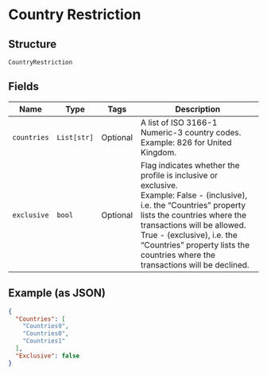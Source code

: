 
# Country Restriction

## Structure

`CountryRestriction`

## Fields

| Name | Type | Tags | Description |
|  --- | --- | --- | --- |
| `countries` | `List[str]` | Optional | A list of ISO 3166-1 Numeric-3 country codes.<br>Example: 826 for United Kingdom. |
| `exclusive` | `bool` | Optional | Flag indicates whether the profile is inclusive or exclusive.<br>Example: False - (inclusive), i.e. the “Countries” property lists the countries where the transactions will be allowed.<br>True - (exclusive), i.e. the “Countries” property lists the countries where the transactions will be declined. |

## Example (as JSON)

```json
{
  "Countries": [
    "Countries9",
    "Countries0",
    "Countries1"
  ],
  "Exclusive": false
}
```

